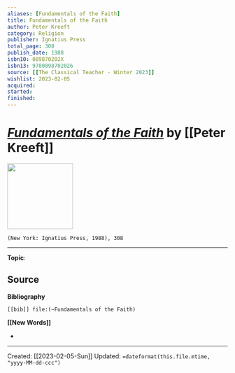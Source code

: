 ```yaml
---
aliases: [Fundamentals of the Faith]
title: Fundamentals of the Faith
author: Peter Kreeft
category: Religion
publisher: Ignatius Press
total_page: 308
publish_date: 1988
isbn10: 089870202X
isbn13: 9780898702026
source: [[The Classical Teacher - Winter 2023]]
wishlist: 2023-02-05
acquired: 
started: 
finished: 
---
```

# *[Fundamentals of the Faith]()* by [[Peter Kreeft]]

<img src="http://books.google.com/books/content?id=isu3dqRiqg0C&printsec=frontcover&img=1&zoom=1&edge=curl&source=gbs_api" width=150>

`(New York: Ignatius Press, 1988), 308`



--- 
**Topic**: 

**Source**
- 

**Bibliography**

```query
[[bib]] file:(~Fundamentals of the Faith)
```
 

**[[New Words]]**

- 

---
Created: [[2023-02-05-Sun]]
Updated: `=dateformat(this.file.mtime, "yyyy-MM-dd-ccc")`